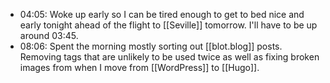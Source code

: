 - 04:05: Woke up early so I can be tired enough to get to bed nice and early tonight ahead of the flight to [[Seville]] tomorrow. I'll have to be up around 03:45.
- 08:06: Spent the morning mostly sorting out [[blot.blog]] posts. Removing tags that are unlikely to be used twice as well as fixing broken images from when I move from [[WordPress]] to [[Hugo]].